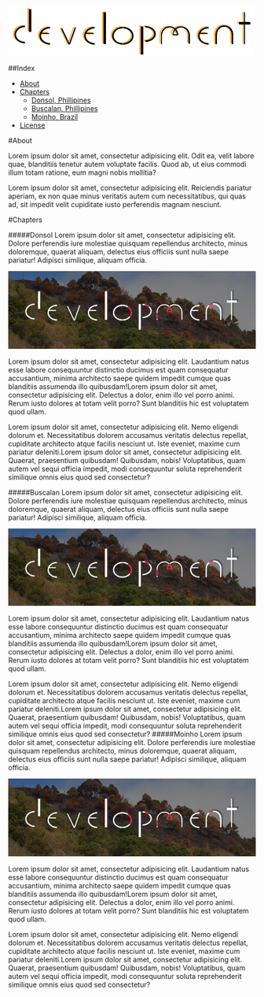 ![Development Banner](assets/development_banner.png)

##Index
- [About](#About)
- [Chapters](#Chapters)
	- [Donsol, Phillipines](#Donsol-)
	- [Buscalan, Phillipines](#Buscalan)
	- [Moinho, Brazil](#Moinho)
- [License](#License)


#About

Lorem ipsum dolor sit amet, consectetur adipisicing elit. Odit ea, velit labore quae, blanditiis tenetur autem voluptate facilis. Quod ab, ut eius commodi illum totam ratione, eum magni nobis mollitia?

Lorem ipsum dolor sit amet, consectetur adipisicing elit. Reiciendis pariatur aperiam, ex non quae minus veritatis autem cum necessitatibus, qui quas ad, sit impedit velit cupiditate iusto perferendis magnam nesciunt.

#Chapters

#####Donsol
Lorem ipsum dolor sit amet, consectetur adipisicing elit. Dolore perferendis iure molestiae quisquam repellendus architecto, minus doloremque, quaerat aliquam, delectus eius officiis sunt nulla saepe pariatur! Adipisci similique, aliquam officia.

![Donsol](assets/development_banner.jpg)

Lorem ipsum dolor sit amet, consectetur adipisicing elit. Laudantium natus esse labore consequuntur distinctio ducimus est quam consequatur accusantium, minima architecto saepe quidem impedit cumque quas blanditiis assumenda illo quibusdam!Lorem ipsum dolor sit amet, consectetur adipisicing elit. Delectus a dolor, enim illo vel porro animi. Rerum iusto dolores at totam velit porro? Sunt blanditiis hic est voluptatem quod ullam.

Lorem ipsum dolor sit amet, consectetur adipisicing elit. Nemo eligendi dolorum et. Necessitatibus dolorem accusamus veritatis delectus repellat, cupiditate architecto atque facilis nesciunt ut. Iste eveniet, maxime cum pariatur deleniti.Lorem ipsum dolor sit amet, consectetur adipisicing elit. Quaerat, praesentium quibusdam! Quibusdam, nobis! Voluptatibus, quam autem vel sequi officia impedit, modi consequuntur soluta reprehenderit similique omnis eius quod sed consectetur?

#####Buscalan
Lorem ipsum dolor sit amet, consectetur adipisicing elit. Dolore perferendis iure molestiae quisquam repellendus architecto, minus doloremque, quaerat aliquam, delectus eius officiis sunt nulla saepe pariatur! Adipisci similique, aliquam officia.

![Donsol](assets/development_banner.jpg)

Lorem ipsum dolor sit amet, consectetur adipisicing elit. Laudantium natus esse labore consequuntur distinctio ducimus est quam consequatur accusantium, minima architecto saepe quidem impedit cumque quas blanditiis assumenda illo quibusdam!Lorem ipsum dolor sit amet, consectetur adipisicing elit. Delectus a dolor, enim illo vel porro animi. Rerum iusto dolores at totam velit porro? Sunt blanditiis hic est voluptatem quod ullam.

Lorem ipsum dolor sit amet, consectetur adipisicing elit. Nemo eligendi dolorum et. Necessitatibus dolorem accusamus veritatis delectus repellat, cupiditate architecto atque facilis nesciunt ut. Iste eveniet, maxime cum pariatur deleniti.Lorem ipsum dolor sit amet, consectetur adipisicing elit. Quaerat, praesentium quibusdam! Quibusdam, nobis! Voluptatibus, quam autem vel sequi officia impedit, modi consequuntur soluta reprehenderit similique omnis eius quod sed consectetur?
#####Moinho
Lorem ipsum dolor sit amet, consectetur adipisicing elit. Dolore perferendis iure molestiae quisquam repellendus architecto, minus doloremque, quaerat aliquam, delectus eius officiis sunt nulla saepe pariatur! Adipisci similique, aliquam officia.

![Donsol](assets/development_banner.jpg)

Lorem ipsum dolor sit amet, consectetur adipisicing elit. Laudantium natus esse labore consequuntur distinctio ducimus est quam consequatur accusantium, minima architecto saepe quidem impedit cumque quas blanditiis assumenda illo quibusdam!Lorem ipsum dolor sit amet, consectetur adipisicing elit. Delectus a dolor, enim illo vel porro animi. Rerum iusto dolores at totam velit porro? Sunt blanditiis hic est voluptatem quod ullam.

Lorem ipsum dolor sit amet, consectetur adipisicing elit. Nemo eligendi dolorum et. Necessitatibus dolorem accusamus veritatis delectus repellat, cupiditate architecto atque facilis nesciunt ut. Iste eveniet, maxime cum pariatur deleniti.Lorem ipsum dolor sit amet, consectetur adipisicing elit. Quaerat, praesentium quibusdam! Quibusdam, nobis! Voluptatibus, quam autem vel sequi officia impedit, modi consequuntur soluta reprehenderit similique omnis eius quod sed consectetur?